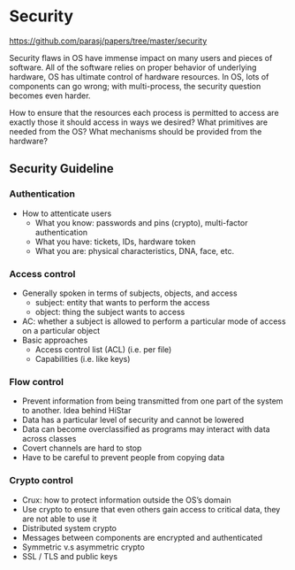 # Security 
https://github.com/parasj/papers/tree/master/security 

Security flaws in OS have immense impact on many users and pieces of software. All of the software relies on proper behavior of underlying hardware, OS has ultimate control of hardware resources. In OS, lots of components can go wrong; with multi-process, the security question becomes even harder. 

How to ensure that the resources each process is permitted to access are exactly those it should access in ways we desired? What primitives are needed from the OS? What mechanisms should be provided from the hardware? 

## Security Guideline
### Authentication  
* How to attenticate users
  *  What you know: passwords and pins (crypto), multi-factor authentication
  *  What you have: tickets, IDs, hardware token
  *  What you are: physical characteristics, DNA, face, etc.  
### Access control
* Generally spoken in terms of subjects, objects, and access
  *  subject: entity that wants to perform the access
  *  object: thing the subject wants to access
* AC: whether a subject is allowed to perform a particular mode of access on a particular object
* Basic approaches
  *  Access control list (ACL) (i.e. per file) 
  *  Capabilities (i.e. like keys)
  
### Flow control 
* Prevent information from being transmitted from one part of the system to another. Idea behind HiStar
* Data has a particular level of security and cannot be lowered
* Data can become overclassified as programs may interact with data across classes
* Covert channels are hard to stop
* Have to be careful to prevent people from copying data

### Crypto control 
* Crux: how to protect information outside the OS’s domain 
* Use crypto to ensure that even others gain access to critical data, they are not able to use it
*  Distributed system crypto
  *  Messages between components are encrypted and authenticated
  *  Symmetric v.s asymmetric crypto
  *  SSL / TLS and public keys  
